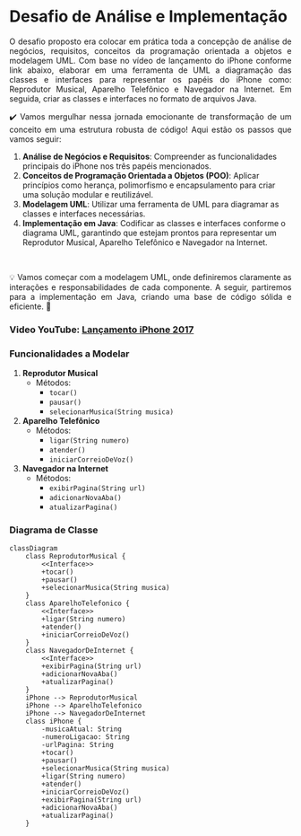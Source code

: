 
# Desafio de Análise e Implementação

<p align="justify">
O desafio proposto era colocar em prática toda a concepção de análise de negócios, requisitos, conceitos da programação orientada a objetos e modelagem UML. Com base no vídeo de lançamento do iPhone conforme link abaixo, elaborar em uma ferramenta de UML a diagramação das classes e interfaces para representar os papéis do iPhone como: Reprodutor Musical, Aparelho Telefônico e Navegador na Internet. Em seguida, criar as classes e interfaces no formato de arquivos Java.
</p>

<p align="justify">
✔️ Vamos mergulhar nessa jornada emocionante de transformação de um conceito em uma estrutura robusta de código! Aqui estão os passos que vamos seguir:
</p>

1. **Análise de Negócios e Requisitos**: Compreender as funcionalidades principais do iPhone nos três papéis mencionados.
2. **Conceitos de Programação Orientada a Objetos (POO)**: Aplicar princípios como herança, polimorfismo e encapsulamento para criar uma solução modular e reutilizável.
3. **Modelagem UML**: Utilizar uma ferramenta de UML para diagramar as classes e interfaces necessárias.
4. **Implementação em Java**: Codificar as classes e interfaces conforme o diagrama UML, garantindo que estejam prontos para representar um Reprodutor Musical, Aparelho Telefônico e Navegador na Internet.

</br>
<p align="justify">
💡 Vamos começar com a modelagem UML, onde definiremos claramente as interações e responsabilidades de cada componente. A seguir, partiremos para a implementação em Java, criando uma base de código sólida e eficiente. 🚀
</p>

### Video YouTube: [Lançamento iPhone 2017](https://www.youtube.com/watch?v=9ou608QQRq8)

### Funcionalidades a Modelar

1. **Reprodutor Musical**
   - Métodos:
     - `tocar()`
     - `pausar()`
     - `selecionarMusica(String musica)`
2. **Aparelho Telefônico**
   - Métodos:
     - `ligar(String numero)`
     - `atender()`
     - `iniciarCorreioDeVoz()`
3. **Navegador na Internet**
   - Métodos:
     - `exibirPagina(String url)`
     - `adicionarNovaAba()`
     - `atualizarPagina()`

### Diagrama de Classe

```mermaid
classDiagram
    class ReprodutorMusical {
        <<Interface>>
        +tocar()
        +pausar()
        +selecionarMusica(String musica)
    }
    class AparelhoTelefonico {
        <<Interface>>
        +ligar(String numero)
        +atender()
        +iniciarCorreioDeVoz()
    }
    class NavegadorDeInternet {
        <<Interface>>
        +exibirPagina(String url)
        +adicionarNovaAba()
        +atualizarPagina()
    }
    iPhone --> ReprodutorMusical
    iPhone --> AparelhoTelefonico
    iPhone --> NavegadorDeInternet
    class iPhone {
        -musicaAtual: String
        -numeroLigacao: String
        -urlPagina: String
        +tocar()
        +pausar()
        +selecionarMusica(String musica)
        +ligar(String numero)
        +atender()
        +iniciarCorreioDeVoz()
        +exibirPagina(String url)
        +adicionarNovaAba()
        +atualizarPagina()
    }
```
